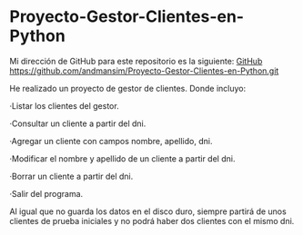 # Proyecto-Gestor-Clientes-en-Python

Mi dirección de GitHub para este repositorio es la siguiente: [GitHub](https://github.com/andmansim/Proyecto-Gestor-Clientes-en-Python.git)
https://github.com/andmansim/Proyecto-Gestor-Clientes-en-Python.git

He realizado un proyecto de gestor de clientes. Donde incluyo:

·Listar los clientes del gestor.

·Consultar un cliente a partir del dni.

·Agregar un cliente con campos nombre, apellido, dni.

·Modificar el nombre y apellido de un cliente a partir del dni.

·Borrar un cliente a partir del dni.

·Salir del programa.

Al igual que no guarda los datos en el disco duro, siempre partirá de unos clientes de prueba iniciales y no podrá haber dos clientes con el mismo dni.
